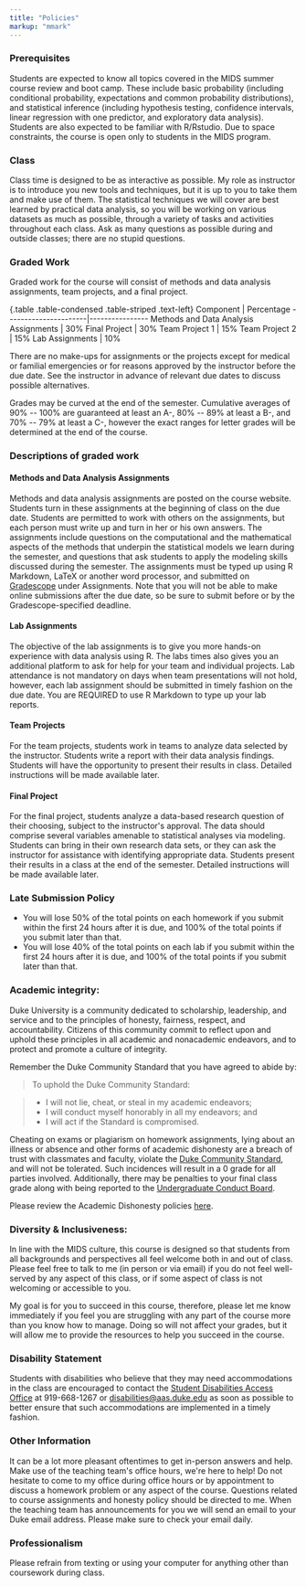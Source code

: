 ```yaml
---
title: "Policies"
markup: "mmark"
---
```


### Prerequisites
Students are expected to know all topics covered in the MIDS summer course review and boot camp. These include basic probability (including conditional probability, expectations and common probability distributions), and statistical inference (including hypothesis testing, confidence intervals, linear regression with one predictor, and exploratory data analysis). Students are also expected to be familiar with R/Rstudio. Due to space constraints, the course is open only to students in the MIDS program.

### Class

Class time is designed to be as interactive as possible. My role as instructor is to introduce you new tools and techniques, but it is up to you to take them and make use of them. The statistical techniques we will cover are best learned by practical data analysis, so you will be working on various datasets as much as possible, through a variety of tasks and activities throughout each class. Ask as many questions as possible during and outside classes; there are no stupid questions. 

### Graded Work

Graded work for the course will consist of methods and data analysis assignments, team projects, and a final project. 

{.table .table-condensed .table-striped .text-left}
Component             | Percentage
----------------------|----------------
Methods and Data Analysis Assignments | 30%
Final Project | 30%
Team Project 1 | 15%
Team Project 2 | 15%
Lab Assignments | 10%

There are no make-ups for assignments or the projects except for medical or familial emergencies or for reasons approved by the instructor before the due date. See the instructor in advance of relevant due dates to discuss possible alternatives. 
	
Grades may be curved at the end of the semester. Cumulative averages of 90% -- 100% are guaranteed at least an A-, 80% -- 89% at least a B-, and 70% -- 79% at least a C-, however the exact ranges for letter grades will be determined at the end of the course.


### Descriptions of graded work

#### Methods and Data Analysis Assignments
Methods and data analysis assignments are posted on the course website. Students turn in these assignments at the beginning of class on the due date. Students are permitted to work with others on the assignments, but each person must write up and turn in her or his own answers. The assignments include questions on the computational and the mathematical aspects of the methods that underpin the statistical models we learn during the semester, and questions that ask students to apply the modeling skills discussed during the semester. The assignments must be typed up using R Markdown, LaTeX or another word processor, and submitted on [Gradescope](https://www.gradescope.com/courses/57701/assignments) under Assignments. Note that you will not be able to make online submissions after the due date, so be sure to submit before or by the Gradescope-specified deadline.


#### Lab Assignments
The objective of the lab assignments is to give you more hands-on experience with data analysis using R. The labs times also gives you an additional platform to ask for help for your team and individual projects. Lab attendance is not mandatory on days when team presentations will not hold, however, each lab assignment should be submitted in timely fashion on the due date. You are REQUIRED to use R Markdown to type up your lab reports.

#### Team Projects
For the team projects, students work in teams to analyze data selected by the instructor. Students write a report with their data analysis findings. Students will have the opportunity to present their results in class. Detailed instructions will be made available later.

#### Final Project
For the final project, students analyze a data-based research question of their choosing, subject to the instructor's approval. The data should comprise several variables amenable to statistical analyses via modeling. Students can bring in their own research data sets, or they can ask the instructor for assistance with identifying appropriate data. Students present their results in a class at the end of the semester. Detailed instructions will be made available later.

### Late Submission Policy
- You will lose 50% of the total points on each homework if you submit within the first 24 hours after it is due, and 100% of the total points if you submit later than that.
- You will lose 40% of the total points on each lab if you submit within the first 24 hours after it is due, and 100% of the total points if you submit later than that.


### Academic integrity:

Duke University is a community dedicated to scholarship, leadership, and service and to the principles of honesty, fairness, respect, and accountability. Citizens of this community commit to reflect upon and uphold these principles in all academic and nonacademic endeavors, and to protect and promote a culture of integrity.

Remember the Duke Community Standard that you have agreed to abide by:

> To uphold the Duke Community Standard:

> - I will not lie, cheat, or steal in my academic endeavors;
> - I will conduct myself honorably in all my endeavors; and
> - I will act if the Standard is compromised.

Cheating on exams or plagiarism on homework assignments, lying about an illness or absence and other forms of academic dishonesty are a breach of trust with classmates and faculty, violate the <a href="http://www.studentaffairs.duke.edu/conduct/resources/dcs">Duke Community Standard</a>, and will not be tolerated. Such incidences will result in a 0 grade for all parties involved.  Additionally, there may be penalties to your final class grade along with being reported to the <a href="http://www.studentaffairs.duke.edu/conduct/about/ucbhearings">Undergraduate Conduct Board</a>.

Please review the Academic Dishonesty policies <a href="https://studentaffairs.duke.edu/conduct">here</a>.


### Diversity & Inclusiveness:

In line with the MIDS culture, this course is designed so that students from all backgrounds and perspectives all feel welcome both in and out of class. Please feel free to talk to me (in person or via email) if you do not feel well-served by any aspect of this class, or if some aspect of class is not welcoming or accessible to you.

My goal is for you to succeed in this course, therefore, please let me know immediately if you feel you are struggling with any part of the course more than you know how to manage. Doing so will not affect your grades, but it will allow me to provide the resources to help you succeed in the course.


### Disability Statement
Students with disabilities who believe that they may need accommodations in the class are encouraged to contact the <a href="https://access.duke.edu/students/staff.php">Student Disabilities Access Office</a> at 919-668-1267 or <a href="mailto:disabilities@aas.duke.edu">disabilities@aas.duke.edu</a> as soon as possible to better ensure that such accommodations are implemented in a timely fashion.



### Other Information
It can be a lot more pleasant oftentimes to get in-person answers and help. Make use of the teaching team's office hours, we're here to help! Do not hesitate to come to my office during office hours or by appointment to discuss a homework problem or any aspect of the course.  Questions related to course assignments and honesty policy should be directed to me. When the teaching team has announcements for you we will send an email to your Duke email address. Please make sure to check your email daily.


### Professionalism

Please refrain from texting or using your computer for anything other than coursework during class.
